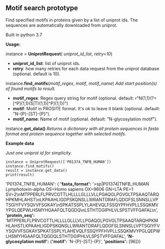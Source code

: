 ## Motif search prototype

Find specified motifs in proteins given by a list of uniprot ids. The sequences are automatically downloaded from uniprot.

Built in python 3.7

**Usage:**

instance = **UniprotRequest**( *uniprot_id_list*, *retry=10*)
- **uniprot_id_list**: list of uniprot ids.
- **retry**: how many retries for each data request from the uniprot  database (optional. default is 10).

instance.**find_motifs**(*motif_regex*, *motif*, *motif_name*)
*Add start position(s) of found motifs to result.*

 - **motif_regex**: Regex query string for motif (optional. default: r"N{1,1}(?=[\^P]{1,1}(S|T){1,1}[\^P]{1,1})")
 - **motif**: Motif in PROSITE format. It's ok to leave it blank (optional. default: "N-{P}-[ST]-{P}").
 - **motif_name**: Name of motif (optional. default: "N-glycosylation motif").

instance.**get_data()**
*Returns a dictionary with all protein sequences in fasta format and protein sequence together with selected motifs.*


**Example data**

*Just one uniprot id for simplicity.*

    instance = UniprotRequest(['P01374_TNFB_HUMAN'])
    instance.find_motifs()
    result = instance.get_data()
    print(result)

'P01374_TNFB_HUMAN': {
**'fasta_format':**
 '>sp|P01374|TNFB_HUMAN Lymphotoxin-alpha OS=Homo sapiens OX=9606 GN=LTA PE=1 SV=2\nMTPPERLFLPRVCGTTLHLLLLGLLLVLLPGAQGLPGVGLTPSAAQTARQHPKMHLAHST\nLKPAAHLIGDPSKQNSLLWRANTDRAFLQDGFSLSNNSLLVPTSGIYFVYSQVVFSGKAY\nSPKATSSPLYLAHEVQLFSSQYPFHVPLLSSQKMVYPGLQEPWLHSMYHGAAFQLTQGDQ\nLSTHTDGIPHLVLSPSTVFFGAFAL\n', 
**'protein_seq':** 'MTPPERLFLPRVCGTTLHLLLLGLLLVLLPGAQGLPGVGLTPSAAQTARQHPKMHLAHSTLKPAAHLIGDPSKQNSLLWRANTDRAFLQDGFSLSNNSLLVPTSGIYFVYSQVVFSGKAYSPKATSSPLYLAHEVQLFSSQYPFHVPLLSSQKMVYPGLQEPWLHSMYHGAAFQLTQGDQLSTHTDGIPHLVLSPSTVFFGAFAL', 
**'N-glycosylation motif':** 
{**'motif':** 	'N-{P}-[ST]-{P}', 
**'positions':** [96]}}